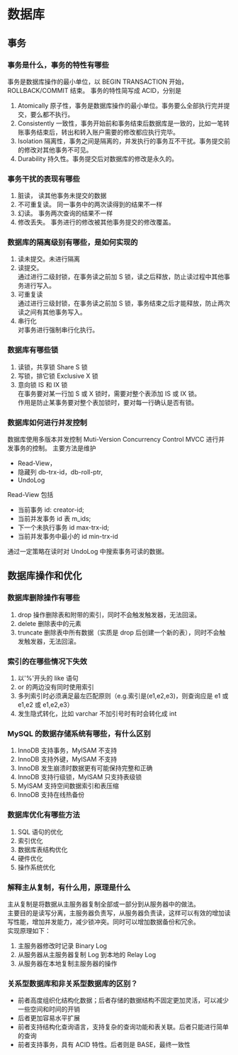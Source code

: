 # 数据库

## 事务

### 事务是什么，事务的特性有哪些

事务是数据库操作的最小单位，以 BEGIN TRANSACTION 开始，ROLLBACK/COMMIT 结束。
事务的特性简写成 ACID，分别是

1. Atomically 原子性，事务是数据库操作的最小单位。事务要么全部执行完并提交，要么都不执行。
2. Consistently 一致性，事务开始前和事务结束后数据库是一致的，比如一笔转账事务结束后，转出和转入账户需要的修改都应执行完毕。
3. Isolation 隔离性，事务之间是隔离的，并发执行的事务互不干扰。事务提交前的修改对其他事务不可见。
4. Durability 持久性。事务提交后对数据库的修改是永久的。

### 事务干扰的表现有哪些

1. 脏读， 读其他事务未提交的数据
2. 不可重复读。 同一事务中的两次读得到的结果不一样
3. 幻读。 事务两次查询的结果不一样
4. 修改丢失。 事务进行的修改被其他事务提交的修改覆盖。

### 数据库的隔离级别有哪些，是如何实现的

1. 读未提交。未进行隔离
2. 读提交。  
   通过进行二级封锁，在事务读之前加 S 锁，读之后释放，防止读过程中其他事务进行写入。
3. 可重复读  
   通过进行三级封锁，在事务读之前加 S 锁，事务结束之后才能释放，防止两次读之间有其他事务写入。
4. 串行化  
   对事务进行强制串行化执行。

### 数据库有哪些锁

1. 读锁，共享锁 Share S 锁
2. 写锁，排它锁 Exclusive X 锁
3. 意向锁 IS 和 IX 锁  
   在事务要对某一行加 S 或 X 锁时，需要对整个表添加 IS 或 IX 锁。  
   作用是防止某事务要对整个表加锁时，要对每一行确认是否有锁。

### 数据库如何进行并发控制

数据库使用多版本并发控制 Muti-Version Concurrency Control MVCC 进行并发事务的控制。
主要方法是维护

- Read-View，
- 隐藏列 db-trx-id，db-roll-ptr,
- UndoLog

Read-View 包括

- 当前事务 id: creator-id;
- 当前并发事务 id 表 m_ids;
- 下一个未执行事务 id max-trx-id;
- 当前并发事务中最小的 id min-trx-id

通过一定策略在读时对 UndoLog 中搜索事务可读的数据。

## 数据库操作和优化

### 数据库删除操作有哪些

1. drop 操作删除表和附带的索引，同时不会触发触发器，无法回滚。
2. delete 删除表中的元素
3. truncate 删除表中所有数据（实质是 drop 后创建一个新的表），同时不会触发触发器，无法回滚。

### 索引的在哪些情况下失效

1. 以'%'开头的 like 语句
2. or 的两边没有同时使用索引
3. 多列索引时必须满足最左匹配原则（e.g.索引是(e1,e2,e3)，则查询应是 e1 或 e1,e2 或 e1,e2,e3）
4. 发生隐式转化，比如 varchar 不加引号时有时会转化成 int

### MySQL 的数据存储系统有哪些，有什么区别

1. InnoDB 支持事务，MyISAM 不支持
2. InnoDB 支持外键，MyISAM 不支持
3. InnoDB 发生崩溃时数据更有可能保持完整和正确
4. InnoDB 支持行级锁，MyISAM 只支持表级锁
5. MyISAM 支持空间数据索引和表压缩
6. InnoDB 支持在线热备份

### 数据库优化有哪些方法

1. SQL 语句的优化
2. 索引优化
3. 数据库表结构优化
4. 硬件优化
5. 操作系统优化

### 解释主从复制，有什么用，原理是什么

主从复制是将数据从主服务器复制全部或一部分到从服务器中的做法。  
主要目的是读写分离，主服务器负责写，从服务器负责读，这样可以有效的增加读写性能，增加并发能力，减少锁冲突。同时可以增加数据备份和冗余。  
实现原理如下：

1. 主服务器修改时记录 Binary Log
2. 从服务器从主服务器复制 Log 到本地的 Relay Log
3. 从服务器在本地复制主服务器的操作

### 关系型数据库和非关系型数据库的区别？

- 前者高度组织化结构化数据；后者存储的数据结构不固定更加灵活，可以减少一些空间和时间的开销
- 后者更加容易水平扩展
- 前者支持结构化查询语言，支持复杂的查询功能和表关联。后者只能进行简单的查询
- 前者支持事务，具有 ACID 特性。后者则是 BASE，最终一致性
